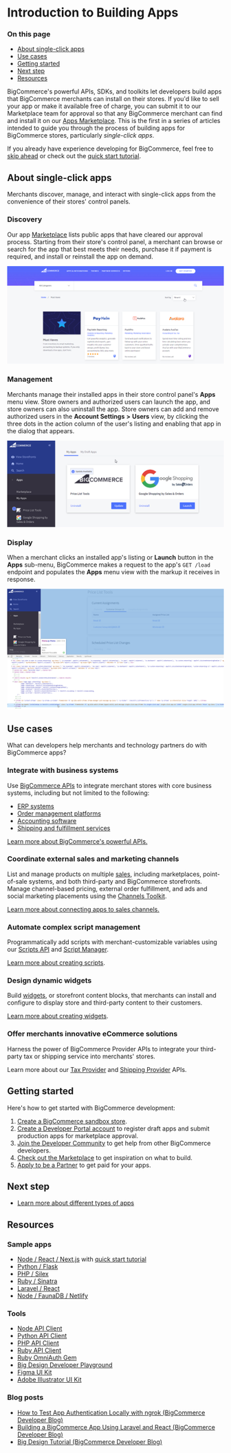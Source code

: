 # Introduction to Building Apps

<div class="otp" id="no-index">

### On this page
- [About single-click apps](#about-single-click-apps)
- [Use cases](#use-cases)
- [Getting started](#getting-started)
- [Next step](#next-step)
- [Resources](#resources)

</div>

BigCommerce's powerful APIs, SDKs, and toolkits let developers build apps that BigCommerce merchants can install on their stores. If you'd like to sell your app or make it available free of charge, you can submit it to our Marketplace team for approval so that any BigCommerce merchant can find and install it on our [Apps Marketplace](https://www.bigcommerce.com/apps). This is the first in a series of articles intended to guide you through the process of building apps for BigCommerce stores, particularly _single-click apps_. 

If you already have experience developing for BigCommerce, feel free to [skip ahead](#next-step) or check out the [quick start tutorial](https://developer.bigcommerce.com/api-docs/apps/quick-start).

## About single-click apps

Merchants discover, manage, and interact with single-click apps from the convenience of their stores' control panels.

### Discovery
Our app [Marketplace](https://www.bigcommerce.com/apps/) lists public apps that have cleared our approval process. Starting from their store's control panel, a merchant can browse or search for the app that best meets their needs, purchase it if payment is required, and install or reinstall the app on demand.

![App Marketplace](https://raw.githubusercontent.com/bigcommerce/dev-docs/master/assets/images/apps-01-introduction-01.png "App Marketplace")

### Management
Merchants manage their installed apps in their store control panel's **Apps** menu view. Store owners and authorized users can launch the app, and store owners can also uninstall the app. Store owners can add and remove authorized users in the **Account Settings** **>** **Users** view, by clicking the three dots in the action column of the user's listing and enabling that app in the dialog that appears.

![App Management](https://raw.githubusercontent.com/bigcommerce/dev-docs/master/assets/images/apps-01-introduction-02.png  "App Management")

### Display
When a merchant clicks an installed app's listing or **Launch** button in the **Apps** sub-menu, BigCommerce makes a request to the app's `GET /load` endpoint and populates the **Apps** menu view with the markup it receives in response.

![App Display](https://raw.githubusercontent.com/bigcommerce/dev-docs/master/assets/images/apps-01-introduction-03.png  "App Display")

## Use cases
What can developers help merchants and technology partners do with BigCommerce apps?

### Integrate with business systems
Use [BigCommerce APIs](https://developer.bigcommerce.com/api-reference) to integrate merchant stores with core business systems, including but not limited to the following:
* [ERP systems](https://www.bigcommerce.com/apps/erp/)
* [Order management platforms](https://www.bigcommerce.com/apps/catalog-order-management/)
* [Accounting software](https://www.bigcommerce.com/apps/accounting-tax/)
* [Shipping and fulfillment services](https://www.bigcommerce.com/apps/shipping-fulfillment/)

[Learn more about BigCommerce's powerful APIs.](https://developer.bigcommerce.com/api-reference)

### Coordinate external sales and marketing channels
List and manage products on multiple [sales](https://www.bigcommerce.com/apps/sales-channels/), including marketplaces, point-of-sale systems, and both third-party and BigCommerce storefronts.  Manage channel-based pricing, external order fulfillment, and ads and social marketing placements using the [Channels Toolkit](https://developer.bigcommerce.com/api-docs/channels/guide/channels-toolkit-reference).

[Learn more about connecting apps to sales channels.](https://developer.bigcommerce.com/api-docs/channels/overview)

### Automate complex script management
Programmatically add scripts with merchant-customizable variables using our [Scripts API](https://developer.bigcommerce.com/api-reference/store-management/scripts) and [Script Manager](https://support.bigcommerce.com/s/article/Using-Script-Manager).

[Learn more about creating scripts](https://developer.bigcommerce.com/api-docs/store-management/scripts).

### Design dynamic widgets
Build [widgets](https://support.bigcommerce.com/s/article/Page-Builder#builder), or storefront content blocks, that merchants can install and configure to display store and third-party content to their customers.

[Learn more about creating widgets](https://developer.bigcommerce.com/api-docs/storefront/widgets/widgets-overview).

### Offer merchants innovative eCommerce solutions
Harness the power of BigCommerce Provider APIs to integrate your third-party tax or shipping service into merchants' stores.

Learn more about our [Tax Provider](https://developer.bigcommerce.com/api-reference/providers/tax-provider-api) and [Shipping Provider](https://developer.bigcommerce.com/api-reference/providers/shipping-provider-api) APIs.
## Getting started
Here's how to get started with BigCommerce development:
1. [Create a BigCommerce sandbox store](https://developer.bigcommerce.com/api-docs/partner/getting-started/create-a-sandbox-store).
2. [Create a Developer Portal account](https://devtools.bigcommerce.com/) to register draft apps and submit production apps for marketplace approval.
3. [Join the Developer Community](https://support.bigcommerce.com/s/group/0F913000000HLjECAW/bigcommerce-developers) to get help from other BigCommerce developers.
4. [Check out the Marketplace](https://www.bigcommerce.com/marketplace/) to get inspiration on what to build.
5. [Apply to be a Partner](https://www.bigcommerce.com/partners) to get paid for your apps.

## Next step
* [Learn more about different types of apps](https://developer.bigcommerce.com/api-docs/apps/guide/types)

## Resources

### Sample apps
* [Node / React / Next.js](https://github.com/bigcommerce/sample-app-nodejs) with [quick start tutorial](https://developer.bigcommerce.com/api-docs/apps/quick-start)
* [Python / Flask](https://github.com/bigcommerce/hello-world-app-python-flask)
* [PHP / Silex](https://github.com/bigcommerce/hello-world-app-php-silex)
* [Ruby / Sinatra](https://github.com/bigcommerce/hello-world-app-ruby-sinatra)
* [Laravel / React](https://github.com/bigcommerce/laravel-react-sample-app)
* [Node / FaunaDB / Netlify](https://github.com/bigcommerce/channels-app/)

### Tools
* [Node API Client](https://github.com/bigcommerce/node-bigcommerce/)
* [Python API Client](https://github.com/bigcommerce/bigcommerce-api-python)
* [PHP API Client](https://github.com/bigcommerce/bigcommerce-api-php)
* [Ruby API Client](https://github.com/bigcommerce/bigcommerce-api-ruby)
* [Ruby OmniAuth Gem](https://github.com/bigcommerce/omniauth-bigcommerce)
* [Big Design Developer Playground](https://developer.bigcommerce.com/big-design/)
* [Figma UI Kit](https://www.figma.com/file/jTVuUkiZ1j3rux8WHG4IKK/BigDesign-UI-Kit?node-id=0%3A1/duplicate)
* [Adobe Illustrator UI Kit](https://design.bigcommerce.com/bigdesign-ui-kit)

### Blog posts
* [How to Test App Authentication Locally with ngrok (BigCommerce Developer Blog)](https://medium.com/bigcommerce-developer-blog/how-to-test-app-authentication-locally-with-ngrok-149150bfe4cf) 
* [Building a BigCommerce App Using Laravel and React (BigCommerce Developer Blog)](https://medium.com/bigcommerce-developer-blog/building-a-bigcommerce-app-using-laravel-and-react-711ceceb5006) 
* [Big Design Tutorial (BigCommerce Developer Blog)](https://medium.com/bigcommerce-developer-blog/bigdesign-build-native-looking-uis-with-the-bigcommerce-design-system-fb06a01a24f2) 
